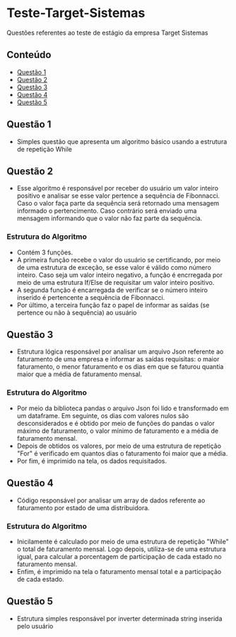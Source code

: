 # Teste-Target-Sistemas

Questões referentes ao teste de estágio da empresa Target Sistemas

## Conteúdo

 * [Questão 1](#Questão-1)
 * [Questão 2](#Questão-2)
 * [Questão 3](#Questão-3)
 * [Questão 4](#Questão-4)
 * [Questão 5](#Questão-5)


## Questão 1

- Simples questão que apresenta um algoritmo básico usando a estrutura de repetição While

## Questão 2

- Esse algoritmo é responsável por receber do usuário um valor inteiro positivo e analisar se esse valor pertence a sequência de Fibonnacci. Caso o valor faça parte da sequência será retornado uma mensagem informado o pertencimento. Caso contrário será enviado uma mensagem informando que o valor não faz parte da sequência.

### Estrutura do Algoritmo
- Contém 3 funções. 
- A primeira função recebe o valor do usuário se certificando, por meio de uma estrutura de exceção, se esse valor é válido como número inteiro. Caso seja um valor inteiro negativo, a função é encrregada por meio de uma estrutura If/Else de requisitar um valor inteiro positivo.
- A segunda função é encarregada de verificar se o número inteiro inserido é pertencente a sequência de Fibonnacci.
- Por último, a terceira função faz o papel de informar as saídas (se pertence ou não à sequência) ao usuário

## Questão 3

- Estrutura lógica responsável por analisar um arquivo Json referente ao faturamento de uma empresa e informar as saídas requisitas: o maior faturamento, o menor faturamento e os dias em que se faturou quantia maior que a média de faturamento mensal.

### Estrutura do Algoritmo
- Por meio da biblioteca pandas o arquivo Json foi lido e transformado em um dataframe. Em seguinte, os dias com valores nulos são desconsiderados e é obtido por meio de funções do pandas o valor máximo de faturamento, o valor mínimo de faturamento e a média de faturamento mensal.
- Depois de obtidos os valores, por meio de uma estrutura de repetição "For" é verificado em quantos dias o faturamento foi maior que a média.
- Por fim, é imprimido na tela, os dados requisitados.

## Questão 4

- Código responsável por analisar um array de dados referente ao faturamento por estado de uma distribuidora.

### Estrutura do Algoritmo
- Inicilamente é calculado por meio de uma estrutura de repetição "While" o total de faturamento mensal. Logo depois, utiliza-se de uma estrutura igual, para calcular a porcentagem de participação de cada estado no faturamento mensal.
- Enfim, é imprimido na tela o faturamento mensal total e a participação de cada estado.

## Questão 5

- Estrutura simples responsável por inverter determinada string inserida pelo usuário
